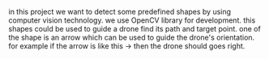 in this project we want to detect some predefined shapes by using computer vision technology.
we use OpenCV library for development.
this shapes could be used to guide a drone find its path and target point.
one of the shape is an arrow which can be used to guide the drone's orientation.
for example if the arrow is like this -> then the drone should goes right.


